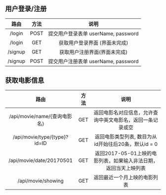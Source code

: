 ## 用户登录/注册

|   路由    |  方法  |             说明              |
| :-----: | :--: | :-------------------------: |
| /login  | POST | 提交用户登录表单 userName, password |
| /login  | GET  |      获取用户登录界面 (界面未完成)       |
| /signup | GET  |       获取用户注册界面(界面未完成)       |
| /signup | POST | 提交用户注册表单 userName, password |


## 获取电影信息

|              路由              |  方法  |                  说明                   |
| :--------------------------: | :--: | :-----------------------------------: |
|   /api/movie/name/{查询电影名}    | GET  |     返回电影名对应信息，允许查询中英文电影名，返回一条记录或空     |
| /api/movie/type/{type}?id=ID | GET  |   返回电影类型列表, 数目为从id开始往后20条，默认id = 0    |
|   /api/movie/date/20170501   | GET  | 返回2017-05-01上映的电影列表，如果输入非法日期，返回当天上映列表 |
|      /api/movie/showing      | GET  |            返回最近一个月上映的电影列表             |
